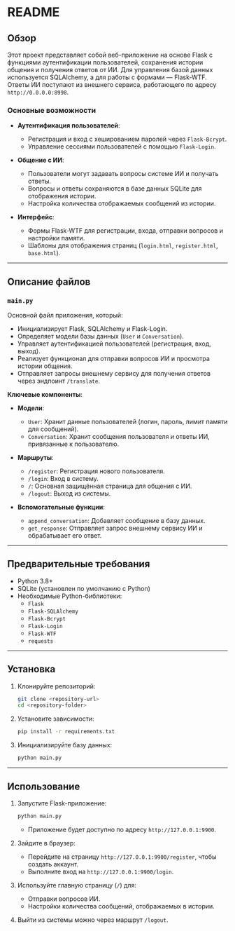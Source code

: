 # README

## Обзор
Этот проект представляет собой веб-приложение на основе Flask с функциями аутентификации пользователей, сохранения истории общения и получения ответов от ИИ. Для управления базой данных используется SQLAlchemy, а для работы с формами — Flask-WTF. Ответы ИИ поступают из внешнего сервиса, работающего по адресу `http://0.0.0.0:8998`.

### Основные возможности
- **Аутентификация пользователей**:
  - Регистрация и вход с хешированием паролей через `Flask-Bcrypt`.
  - Управление сессиями пользователей с помощью `Flask-Login`.

- **Общение с ИИ**:
  - Пользователи могут задавать вопросы системе ИИ и получать ответы.
  - Вопросы и ответы сохраняются в базе данных SQLite для отображения истории.
  - Настройка количества отображаемых сообщений из истории.

- **Интерфейс**:
  - Формы Flask-WTF для регистрации, входа, отправки вопросов и настройки памяти.
  - Шаблоны для отображения страниц (`login.html`, `register.html`, `base.html`).

---

## Описание файлов

### `main.py`
Основной файл приложения, который:
- Инициализирует Flask, SQLAlchemy и Flask-Login.
- Определяет модели базы данных (`User` и `Conversation`).
- Управляет аутентификацией пользователей (регистрация, вход, выход).
- Реализует функционал для отправки вопросов ИИ и просмотра истории общения.
- Отправляет запросы внешнему сервису для получения ответов через эндпоинт `/translate`.

**Ключевые компоненты**:
- **Модели**:
  - `User`: Хранит данные пользователей (логин, пароль, лимит памяти для сообщений).
  - `Conversation`: Хранит сообщения пользователя и ответы ИИ, привязанные к пользователю.

- **Маршруты**:
  - `/register`: Регистрация нового пользователя.
  - `/login`: Вход в систему.
  - `/`: Основная защищённая страница для общения с ИИ.
  - `/logout`: Выход из системы.

- **Вспомогательные функции**:
  - `append_conversation`: Добавляет сообщение в базу данных.
  - `get_response`: Отправляет запрос внешнему сервису ИИ и обрабатывает его ответ.

---

## Предварительные требования
- Python 3.8+
- SQLite (установлен по умолчанию с Python)
- Необходимые Python-библиотеки:
  - `Flask`
  - `Flask-SQLAlchemy`
  - `Flask-Bcrypt`
  - `Flask-Login`
  - `Flask-WTF`
  - `requests`

---

## Установка

1. Клонируйте репозиторий:
   ```bash
   git clone <repository-url>
   cd <repository-folder>
   ```

2. Установите зависимости:
   ```bash
   pip install -r requirements.txt
   ```

3. Инициализируйте базу данных:
   ```bash
   python main.py
   ```

---

## Использование

1. Запустите Flask-приложение:
   ```bash
   python main.py
   ```
   - Приложение будет доступно по адресу `http://127.0.0.1:9900`.

2. Зайдите в браузер:
   - Перейдите на страницу `http://127.0.0.1:9900/register`, чтобы создать аккаунт.
   - Выполните вход на `http://127.0.0.1:9900/login`.

3. Используйте главную страницу (`/`) для:
   - Отправки вопросов ИИ.
   - Настройки количества сообщений, отображаемых в истории.

4. Выйти из системы можно через маршрут `/logout`.

